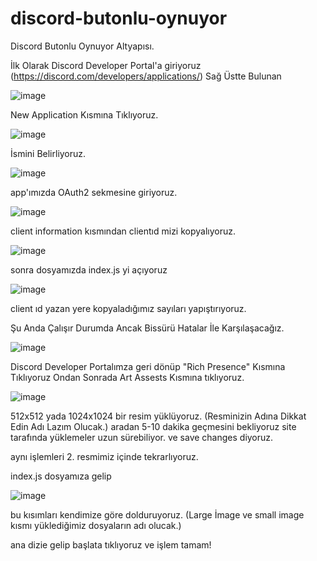 # discord-butonlu-oynuyor
Discord Butonlu Oynuyor Altyapısı.

İlk Olarak Discord Developer Portal'a giriyoruz (https://discord.com/developers/applications/)
Sağ Üstte Bulunan 

![image](https://user-images.githubusercontent.com/76158371/150534822-960f9fb2-3239-4d96-a6f9-64d5ee201d89.png)

New Application Kısmına Tıklıyoruz.

![image](https://user-images.githubusercontent.com/76158371/150534918-de0347b7-ad8d-4573-bc22-f0ca05ca71c8.png)

İsmini Belirliyoruz.

![image](https://user-images.githubusercontent.com/76158371/150535016-d220ad85-912c-480e-a964-5bf28ff6d4a4.png)

app'ımızda OAuth2 sekmesine giriyoruz.

![image](https://user-images.githubusercontent.com/76158371/150535151-4c4e3140-5638-4869-ba3b-9415a7ed5c84.png)

client information kısmından clientıd mizi kopyalıyoruz.

![image](https://user-images.githubusercontent.com/76158371/150535293-3a34dfd7-6026-4b00-913d-335b8d257204.png)

sonra dosyamızda index.js yi açıyoruz

![image](https://user-images.githubusercontent.com/76158371/150535351-4163bbf9-da5e-4c06-998a-19b256f9ed91.png)

client ıd yazan yere kopyaladığımız sayıları yapıştırıyoruz.

Şu Anda Çalışır Durumda Ancak Bissürü Hatalar İle Karşılaşacağız.

![image](https://user-images.githubusercontent.com/76158371/150535630-2ecb023c-4df9-4b28-9e38-fd6e1efca8eb.png)

Discord Developer Portalımza geri dönüp "Rich Presence" Kısmına Tıklıyoruz Ondan Sonrada Art Assests Kısmına tıklıyoruz.

![image](https://user-images.githubusercontent.com/76158371/150535932-f4751b0f-e136-4441-968c-1c1aa2a0f74e.png)

512x512 yada 1024x1024 bir resim yüklüyoruz. (Resminizin Adına Dikkat Edin Adı Lazım Olucak.) aradan 5-10 dakika geçmesini bekliyoruz site tarafında yüklemeler uzun sürebiliyor. ve save changes diyoruz.

aynı işlemleri 2. resmimiz içinde tekrarlıyoruz.

index.js dosyamıza gelip

![image](https://user-images.githubusercontent.com/76158371/150536265-b5b53752-384f-4861-bbdc-e53cac041765.png)

bu kısımları kendimize göre dolduruyoruz. (Large İmage ve small image kısmı yüklediğimiz dosyaların adı olucak.)

ana dizie gelip başlata tıklıyoruz ve işlem tamam!

